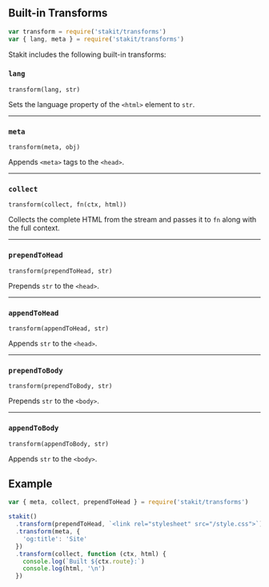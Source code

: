 ## Built-in Transforms

```javascript
var transform = require('stakit/transforms')
var { lang, meta } = require('stakit/transforms')
```

Stakit includes the following built-in transforms:

### `lang`
`transform(lang, str)`

Sets the language property of the `<html>` element to `str`.

---

### `meta`
`transform(meta, obj)`

Appends `<meta>` tags to the `<head>`.

---

### `collect`
`transform(collect, fn(ctx, html))`

Collects the complete HTML from the stream and passes it to `fn` along with the full context.

---

### `prependToHead`
`transform(prependToHead, str)`

Prepends `str` to the `<head>`.

---

### `appendToHead`
`transform(appendToHead, str)`

Appends `str` to the `<head>`.

---

### `prependToBody`
`transform(prependToBody, str)`

Prepends `str` to the `<body>`.

---

### `appendToBody`
`transform(appendToBody, str)`

Appends `str` to the `<body>`.

## Example

```javascript
var { meta, collect, prependToHead } = require('stakit/transforms')

stakit()
  .transform(prependToHead, `<link rel="stylesheet" src="/style.css">`)
  .transform(meta, {
    'og:title': 'Site'
  })
  .transform(collect, function (ctx, html) {
    console.log(`Built ${ctx.route}:`)
    console.log(html, '\n')
  })
```
